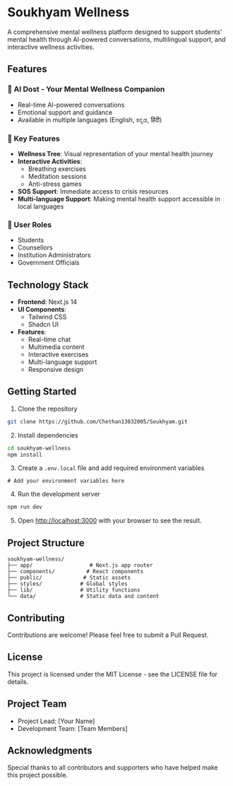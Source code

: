 # Soukhyam Wellness

A comprehensive mental wellness platform designed to support students' mental health through AI-powered conversations, multilingual support, and interactive wellness activities.

## Features

### 🤖 AI Dost - Your Mental Wellness Companion
- Real-time AI-powered conversations
- Emotional support and guidance
- Available in multiple languages (English, ಕನ್ನಡ, हिंदी)

### 🎯 Key Features
- **Wellness Tree**: Visual representation of your mental health journey
- **Interactive Activities**: 
  - Breathing exercises
  - Meditation sessions
  - Anti-stress games
- **SOS Support**: Immediate access to crisis resources
- **Multi-language Support**: Making mental health support accessible in local languages

### 👥 User Roles
- Students
- Counsellors
- Institution Administrators
- Government Officials

## Technology Stack

- **Frontend**: Next.js 14
- **UI Components**: 
  - Tailwind CSS
  - Shadcn UI
- **Features**:
  - Real-time chat
  - Multimedia content
  - Interactive exercises
  - Multi-language support
  - Responsive design

## Getting Started

1. Clone the repository
```bash
git clone https://github.com/Chethan13032005/Soukhyam.git
```

2. Install dependencies
```bash
cd soukhyam-wellness
npm install
```

3. Create a `.env.local` file and add required environment variables
```env
# Add your environment variables here
```

4. Run the development server
```bash
npm run dev
```

5. Open [http://localhost:3000](http://localhost:3000) with your browser to see the result.

## Project Structure

```
soukhyam-wellness/
├── app/                  # Next.js app router
├── components/          # React components
├── public/             # Static assets
├── styles/            # Global styles
├── lib/               # Utility functions
└── data/              # Static data and content
```

## Contributing

Contributions are welcome! Please feel free to submit a Pull Request.

## License

This project is licensed under the MIT License - see the LICENSE file for details.

## Project Team

- Project Lead: [Your Name]
- Development Team: [Team Members]

## Acknowledgments

Special thanks to all contributors and supporters who have helped make this project possible.